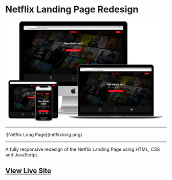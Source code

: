 # Netflix Landing Page Redesign

![Netflix Landing Page](responsive.png)
<hr>
![Netflix Long Page](netflixlong.png)
<hr>

A fully responsive redesign of the Netflix Landing Page using HTML, CSS and JavaScript.

## [View Live Site](https://anthonys1760.github.io/Netflix-Landing-Page-Redesign/)
